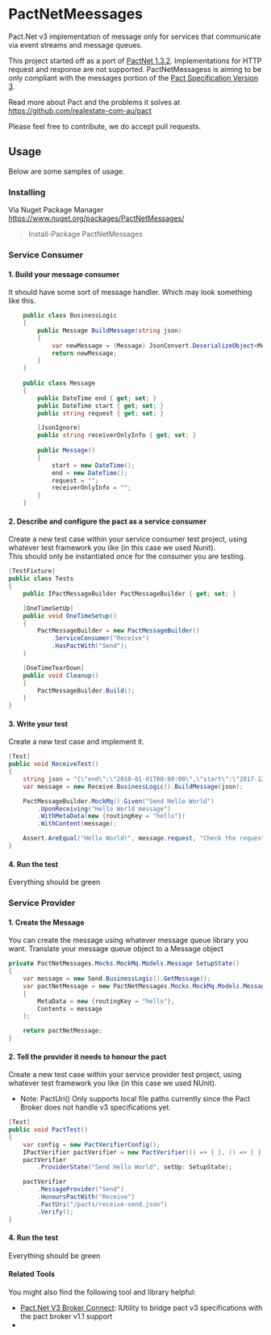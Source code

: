 # PactNetMeessages
Pact.Net v3 implementation of message only for services that communicate via event streams and message queues.

This project started off as a port of [PactNet 1.3.2](https://github.com/pact-foundation/pact-net/tree/1.3.2).  Implementations for HTTP request and response are not supported.  PactNetMessagess is aiming to be only compliant with the messages portion of the [Pact Specification Version 3](https://github.com/pact-foundation/pact-specification/tree/version-3). 

Read more about Pact and the problems it solves at https://github.com/realestate-com-au/pact

Please feel free to contribute, we do accept pull requests.

## Usage
Below are some samples of usage.  

### Installing

Via Nuget Package Manager https://www.nuget.org/packages/PactNetMessages/
> Install-Package PactNetMessages

### Service Consumer

#### 1. Build your message consumer
It should have some sort of message handler.  Which may look something like this.

```c#
    public class BusinessLogic
    {
        public Message BuildMessage(string json)
        {
            var newMessage = (Message) JsonConvert.DeserializeObject<Message>(json);
            return newMessage;
        }
    }
    
    public class Message
    {
        public DateTime end { get; set; }
        public DateTime start { get; set; }
        public string request { get; set; }

        [JsonIgnore]
        public string receiverOnlyInfo { get; set; }
   
        public Message()
        {
            start = new DateTime();
            end = new DateTime();
            request = "";
            receiverOnlyInfo = "";
        }
    }
```

#### 2. Describe and configure the pact as a service consumer
Create a new test case within your service consumer test project, using whatever test framework you like (in this case we used Nunit).  
This should only be instantiated once for the consumer you are testing.

```c#
[TestFixture]
public class Tests
{
    public IPactMessageBuilder PactMessageBuilder { get; set; }

    [OneTimeSetUp]
    public void OneTimeSetup()
    {
        PactMessageBuilder = new PactMessageBuilder()
            .ServiceConsumer("Receive")
            .HasPactWith("Send");
    }

    [OneTimeTearDown]
    public void Cleanup()
    {
        PactMessageBuilder.Build();
    }
}
```

#### 3. Write your test
Create a new test case and implement it.


```c#
[Test]
public void ReceiveTest()
{
    string json = "{\"end\":\"2018-01-01T00:00:00\",\"start\":\"2017-12-01T00:00:00\",\"request\":\"Hello World!\",\"senderOnlyInfo\":\"I want something in here to be private to the sender\"}";
    var message = new Receive.BusinessLogic().BuildMessage(json);

    PactMessageBuilder.MockMq().Given("Send Hello World")
        .UponReceiving("Hello World message")
        .WithMetaData(new {routingKey = "hello"})
        .WithContent(message);

    Assert.AreEqual("Hello World!", message.request, "Check the request.");
}
```

#### 4. Run the test
Everything should be green


### Service Provider

#### 1. Create the Message
You can create the message using whatever message queue library you want.  Translate your message queue object to a Message object

```c#
private PactNetMessages.Mocks.MockMq.Models.Message SetupState()
{
    var message = new Send.BusinessLogic().GetMessage();
    var pactNetMessage = new PactNetMessages.Mocks.MockMq.Models.Message()
    {
        MetaData = new {routingKey = "hello"},
        Contents = message
    };

    return pactNetMessage;
}
```

#### 2. Tell the provider it needs to honour the pact
Create a new test case within your service provider test project, using whatever test framework you like (in this case we used NUnit).

* Note: PactUri() Only supports local file paths currently since the Pact Broker does not handle v3 specifications yet.

```c#
[Test]
public void PactTest()
{
    var config = new PactVerifierConfig();
    IPactVerifier pactVerifier = new PactVerifier(() => { }, () => { }, config);
    pactVerifier
        .ProviderState("Send Hello World", setUp: SetupState);

    pactVerifier
        .MessageProvider("Send")
        .HonoursPactWith("Receive")
        .PactUri("/pacts/receive-send.json")
        .Verify();
}
```

#### 4. Run the test
Everything should be green


#### Related Tools

You might also find the following tool and library helpful:

* [Pact.Net V3 Broker Connect](https://github.com/Mattersight/pact-net-v3-broker-connect): lUtility to bridge pact v3 specifications with the pact broker v1.1 support
* 